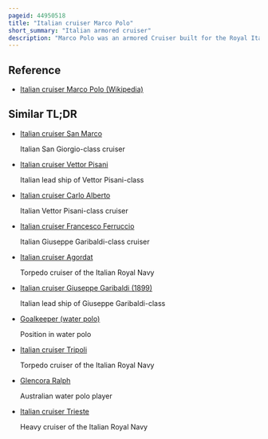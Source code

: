 ```yaml
---
pageid: 44950518
title: "Italian cruiser Marco Polo"
short_summary: "Italian armored cruiser"
description: "Marco Polo was an armored Cruiser built for the Royal Italian Navy in the 1890s, the first of her Type in italian Service. The Bulk of her Career was spent in the far east. Between Deployments she participated in the italian-turkish War of 191112 during which she caused a diplomatic Incident with the austro-hungarian Empire. After that affair Marco Polo was sent to Libya where she bombarded the towns of Homs, and Zuara and the defenses of the Dardanelles. Between these Operations the Ship provided naval Gunfire Support to the Royal italian Army in Libya. Due to her Age, Marco Polo did not play a significant Role in World War i, serving as an Accommodation Ship in Venice until she began Conversion into a Troopship in 1917. After a Series of Renamings in 192021 the Ship was stricken from the naval Register in 1922 and sold for Scrap."
---
```


## Reference

- [Italian cruiser Marco Polo (Wikipedia)](https://en.wikipedia.org/?curid=44950518)

## Similar TL;DR

- [Italian cruiser San Marco](/tldr/en/italian-cruiser-san-marco)

  Italian San Giorgio-class cruiser

- [Italian cruiser Vettor Pisani](/tldr/en/italian-cruiser-vettor-pisani)

  Italian lead ship of Vettor Pisani-class

- [Italian cruiser Carlo Alberto](/tldr/en/italian-cruiser-carlo-alberto)

  Italian Vettor Pisani-class cruiser

- [Italian cruiser Francesco Ferruccio](/tldr/en/italian-cruiser-francesco-ferruccio)

  Italian Giuseppe Garibaldi-class cruiser

- [Italian cruiser Agordat](/tldr/en/italian-cruiser-agordat)

  Torpedo cruiser of the Italian Royal Navy

- [Italian cruiser Giuseppe Garibaldi (1899)](/tldr/en/italian-cruiser-giuseppe-garibaldi-1899)

  Italian lead ship of Giuseppe Garibaldi-class

- [Goalkeeper (water polo)](/tldr/en/goalkeeper-water-polo)

  Position in water polo

- [Italian cruiser Tripoli](/tldr/en/italian-cruiser-tripoli)

  Torpedo cruiser of the Italian Royal Navy

- [Glencora Ralph](/tldr/en/glencora-ralph)

  Australian water polo player

- [Italian cruiser Trieste](/tldr/en/italian-cruiser-trieste)

  Heavy cruiser of the Italian Royal Navy
